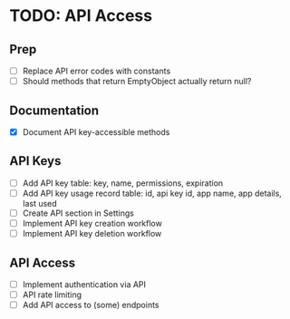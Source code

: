 # TODO: API Access

## Prep
- [ ] Replace API error codes with constants
- [ ] Should methods that return EmptyObject actually return null?

## Documentation

- [x] Document API key-accessible methods

## API Keys

- [ ] Add API key table: key, name, permissions, expiration
- [ ] Add API key usage record table: id, api key id, app name, app details, last used
- [ ] Create API section in Settings
- [ ] Implement API key creation workflow
- [ ] Implement API key deletion workflow

## API Access

- [ ] Implement authentication via API
- [ ] API rate limiting
- [ ] Add API access to (some) endpoints